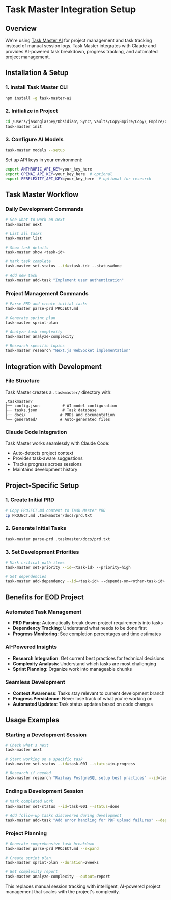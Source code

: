 # Task Master Integration Setup

## Overview
We're using [Task Master AI](https://github.com/eyaltoledano/claude-task-master) for project management and task tracking instead of manual session logs. Task Master integrates with Claude and provides AI-powered task breakdown, progress tracking, and automated project management.

## Installation & Setup

### 1. Install Task Master CLI
```bash
npm install -g task-master-ai
```

### 2. Initialize in Project
```bash
cd /Users/jasonglaspey/Obsidian\ Sync\ Vaults/CopyEmpire/Copy\ Empire/Clients/Estimate\ on\ Demand/EOD-08.25-user-centric
task-master init
```

### 3. Configure AI Models
```bash
task-master models --setup
```

Set up API keys in your environment:
```bash
export ANTHROPIC_API_KEY=your_key_here
export OPENAI_API_KEY=your_key_here  # optional
export PERPLEXITY_API_KEY=your_key_here  # optional for research
```

## Task Master Workflow

### Daily Development Commands
```bash
# See what to work on next
task-master next

# List all tasks
task-master list

# Show task details
task-master show <task-id>

# Mark task complete
task-master set-status --id=<task-id> --status=done

# Add new task
task-master add-task "Implement user authentication"
```

### Project Management Commands
```bash
# Parse PRD and create initial tasks
task-master parse-prd PROJECT.md

# Generate sprint plan
task-master sprint-plan

# Analyze task complexity
task-master analyze-complexity

# Research specific topics
task-master research "Next.js WebSocket implementation"
```

## Integration with Development

### File Structure
Task Master creates a `.taskmaster/` directory with:
```
.taskmaster/
├── config.json          # AI model configuration
├── tasks.json           # Task database
├── docs/               # PRDs and documentation
└── generated/          # Auto-generated files
```

### Claude Code Integration
Task Master works seamlessly with Claude Code:
- Auto-detects project context
- Provides task-aware suggestions
- Tracks progress across sessions
- Maintains development history

## Project-Specific Setup

### 1. Create Initial PRD
```bash
# Copy PROJECT.md content to Task Master PRD
cp PROJECT.md .taskmaster/docs/prd.txt
```

### 2. Generate Initial Tasks
```bash
task-master parse-prd .taskmaster/docs/prd.txt
```

### 3. Set Development Priorities
```bash
# Mark critical path items
task-master set-priority --id=<task-id> --priority=high

# Set dependencies
task-master add-dependency --id=<task-id> --depends-on=<other-task-id>
```

## Benefits for EOD Project

### Automated Task Management
- **PRD Parsing**: Automatically break down project requirements into tasks
- **Dependency Tracking**: Understand what needs to be done first
- **Progress Monitoring**: See completion percentages and time estimates

### AI-Powered Insights
- **Research Integration**: Get current best practices for technical decisions
- **Complexity Analysis**: Understand which tasks are most challenging
- **Sprint Planning**: Organize work into manageable chunks

### Seamless Development
- **Context Awareness**: Tasks stay relevant to current development branch
- **Progress Persistence**: Never lose track of what you're working on
- **Automated Updates**: Task status updates based on code changes

## Usage Examples

### Starting a Development Session
```bash
# Check what's next
task-master next

# Start working on a specific task
task-master set-status --id=task-001 --status=in-progress

# Research if needed
task-master research "Railway PostgreSQL setup best practices" --id=task-001
```

### Ending a Development Session
```bash
# Mark completed work
task-master set-status --id=task-001 --status=done

# Add follow-up tasks discovered during development
task-master add-task "Add error handling for PDF upload failures" --depends-on=task-001
```

### Project Planning
```bash
# Generate comprehensive task breakdown
task-master parse-prd PROJECT.md --expand

# Create sprint plan
task-master sprint-plan --duration=2weeks

# Get complexity report
task-master analyze-complexity --output=report
```

This replaces manual session tracking with intelligent, AI-powered project management that scales with the project's complexity.